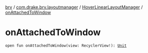 [brv](../../index.md) / [com.drake.brv.layoutmanager](../index.md) / [HoverLinearLayoutManager](index.md) / [onAttachedToWindow](./on-attached-to-window.md)

# onAttachedToWindow

`open fun onAttachedToWindow(view: RecyclerView!): `[`Unit`](https://kotlinlang.org/api/latest/jvm/stdlib/kotlin/-unit/index.html)